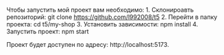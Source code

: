Чтобы запустить мой проект вам необходимо:
    1. Склонироавть репозиторий:
       git clone https://github.com/l992008/t5
    2. Перейти в папку проекта:
       cd t5/my-shop
    3. Установить зависимости:
       npm install
    4. Запустить проект:
       npm start

Проект будет доступен по адресу: http://localhost:5173.

